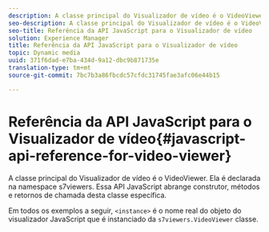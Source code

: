 ```yaml
---
description: A classe principal do Visualizador de vídeo é o VideoViewer. Ela é declarada na namespace s7viewers. Essa API JavaScript abrange construtor, métodos e retornos de chamada desta classe específica.
seo-description: A classe principal do Visualizador de vídeo é o VideoViewer. Ela é declarada na namespace s7viewers. Essa API JavaScript abrange construtor, métodos e retornos de chamada desta classe específica.
seo-title: Referência da API JavaScript para o Visualizador de vídeo
solution: Experience Manager
title: Referência da API JavaScript para o Visualizador de vídeo
topic: Dynamic media
uuid: 371f6dad-e7ba-434d-9a12-dbc9b871735e
translation-type: tm+mt
source-git-commit: 7bc7b3a86fbcdc57cfdc31745fae3afc06e44b15

---
```



# Referência da API JavaScript para o Visualizador de vídeo{#javascript-api-reference-for-video-viewer}

A classe principal do Visualizador de vídeo é o VideoViewer. Ela é declarada na namespace s7viewers. Essa API JavaScript abrange construtor, métodos e retornos de chamada desta classe específica.

Em todos os exemplos a seguir, `<instance>` é o nome real do objeto do visualizador JavaScript que é instanciado da `s7viewers.VideoViewer` classe.
